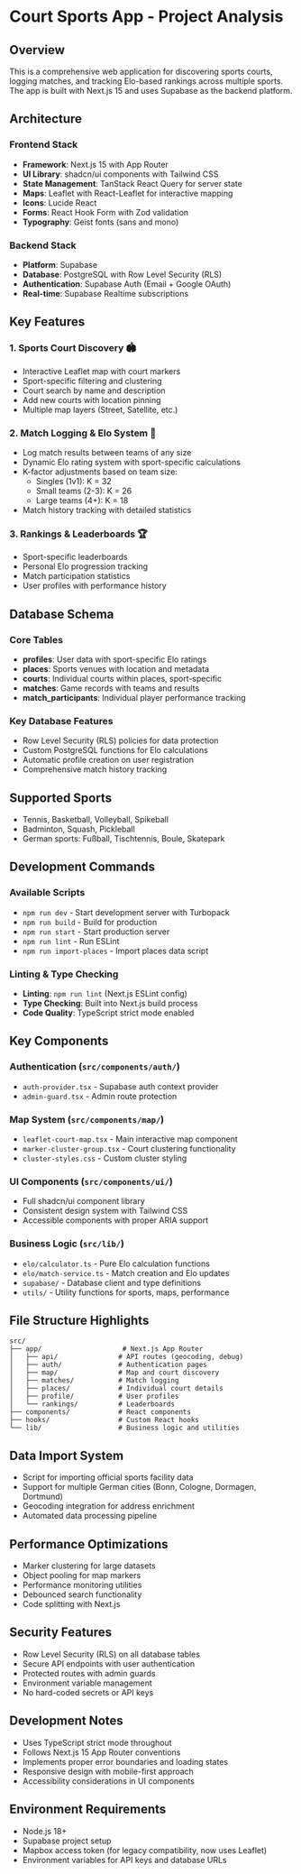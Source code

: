 # Court Sports App - Project Analysis

## Overview
This is a comprehensive web application for discovering sports courts, logging matches, and tracking Elo-based rankings across multiple sports. The app is built with Next.js 15 and uses Supabase as the backend platform.

## Architecture

### Frontend Stack
- **Framework**: Next.js 15 with App Router
- **UI Library**: shadcn/ui components with Tailwind CSS
- **State Management**: TanStack React Query for server state
- **Maps**: Leaflet with React-Leaflet for interactive mapping
- **Icons**: Lucide React
- **Forms**: React Hook Form with Zod validation
- **Typography**: Geist fonts (sans and mono)

### Backend Stack
- **Platform**: Supabase
- **Database**: PostgreSQL with Row Level Security (RLS)
- **Authentication**: Supabase Auth (Email + Google OAuth)
- **Real-time**: Supabase Realtime subscriptions

## Key Features

### 1. Sports Court Discovery 🏟️
- Interactive Leaflet map with court markers
- Sport-specific filtering and clustering
- Court search by name and description
- Add new courts with location pinning
- Multiple map layers (Street, Satellite, etc.)

### 2. Match Logging & Elo System 🎯
- Log match results between teams of any size
- Dynamic Elo rating system with sport-specific calculations
- K-factor adjustments based on team size:
  - Singles (1v1): K = 32
  - Small teams (2-3): K = 26
  - Large teams (4+): K = 18
- Match history tracking with detailed statistics

### 3. Rankings & Leaderboards 🏆
- Sport-specific leaderboards
- Personal Elo progression tracking
- Match participation statistics
- User profiles with performance history

## Database Schema

### Core Tables
- **profiles**: User data with sport-specific Elo ratings
- **places**: Sports venues with location and metadata
- **courts**: Individual courts within places, sport-specific
- **matches**: Game records with teams and results
- **match_participants**: Individual player performance tracking

### Key Database Features
- Row Level Security (RLS) policies for data protection
- Custom PostgreSQL functions for Elo calculations
- Automatic profile creation on user registration
- Comprehensive match history tracking

## Supported Sports
- Tennis, Basketball, Volleyball, Spikeball
- Badminton, Squash, Pickleball
- German sports: Fußball, Tischtennis, Boule, Skatepark

## Development Commands

### Available Scripts
- `npm run dev` - Start development server with Turbopack
- `npm run build` - Build for production
- `npm run start` - Start production server
- `npm run lint` - Run ESLint
- `npm run import-places` - Import places data script

### Linting & Type Checking
- **Linting**: `npm run lint` (Next.js ESLint config)
- **Type Checking**: Built into Next.js build process
- **Code Quality**: TypeScript strict mode enabled

## Key Components

### Authentication (`src/components/auth/`)
- `auth-provider.tsx` - Supabase auth context provider
- `admin-guard.tsx` - Admin route protection

### Map System (`src/components/map/`)
- `leaflet-court-map.tsx` - Main interactive map component
- `marker-cluster-group.tsx` - Court clustering functionality
- `cluster-styles.css` - Custom cluster styling

### UI Components (`src/components/ui/`)
- Full shadcn/ui component library
- Consistent design system with Tailwind CSS
- Accessible components with proper ARIA support

### Business Logic (`src/lib/`)
- `elo/calculator.ts` - Pure Elo calculation functions
- `elo/match-service.ts` - Match creation and Elo updates
- `supabase/` - Database client and type definitions
- `utils/` - Utility functions for sports, maps, performance

## File Structure Highlights

```
src/
├── app/                    # Next.js App Router
│   ├── api/               # API routes (geocoding, debug)
│   ├── auth/              # Authentication pages
│   ├── map/               # Map and court discovery
│   ├── matches/           # Match logging
│   ├── places/            # Individual court details
│   ├── profile/           # User profiles
│   └── rankings/          # Leaderboards
├── components/            # React components
├── hooks/                 # Custom React hooks
└── lib/                   # Business logic and utilities
```

## Data Import System
- Script for importing official sports facility data
- Support for multiple German cities (Bonn, Cologne, Dormagen, Dortmund)
- Geocoding integration for address enrichment
- Automated data processing pipeline

## Performance Optimizations
- Marker clustering for large datasets
- Object pooling for map markers
- Performance monitoring utilities
- Debounced search functionality
- Code splitting with Next.js

## Security Features
- Row Level Security (RLS) on all database tables
- Secure API endpoints with user authentication
- Protected routes with admin guards
- Environment variable management
- No hard-coded secrets or API keys

## Development Notes
- Uses TypeScript strict mode throughout
- Follows Next.js 15 App Router conventions
- Implements proper error boundaries and loading states
- Responsive design with mobile-first approach
- Accessibility considerations in UI components

## Environment Requirements
- Node.js 18+
- Supabase project setup
- Mapbox access token (for legacy compatibility, now uses Leaflet)
- Environment variables for API keys and database URLs